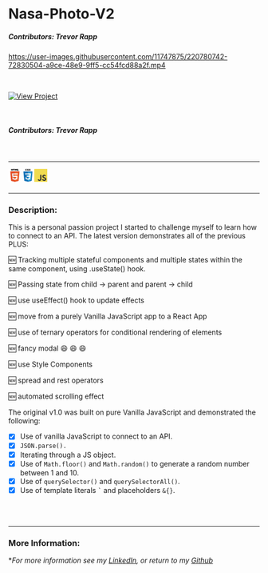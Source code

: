 # Nasa-Photo-V2

##### Contributors: Trevor Rapp

https://user-images.githubusercontent.com/11747875/220780742-72830504-a9ce-48e9-9ff5-cc54fcd88a2f.mp4

<br>

[![View Project](https://user-images.githubusercontent.com/11747875/141830030-bb37c7b2-7c74-43fa-b705-779189b9f380.png)](https://space-rhino.com)

<br>

##### Contributors: Trevor Rapp

<br>

---

<img align="left" alt="HTML5" width="26px" src="https://raw.githubusercontent.com/github/explore/80688e429a7d4ef2fca1e82350fe8e3517d3494d/topics/html/html.png" />
<img align="left" alt="CSS3" width="26px" src="https://raw.githubusercontent.com/github/explore/80688e429a7d4ef2fca1e82350fe8e3517d3494d/topics/css/css.png" />
<img align="left" alt="JavaScript" width="26px" src="https://raw.githubusercontent.com/github/explore/80688e429a7d4ef2fca1e82350fe8e3517d3494d/topics/javascript/javascript.png" />
<br>

<br/>

---

### Description:


This is a personal passion project I started to challenge myself to learn how to connect to an API.  The latest version demonstrates all of the previous PLUS: 


🆕 Tracking multiple stateful components and multiple states within the same component, using .useState() hook.

🆕 Passing state from child -> parent and parent -> child

🆕 use useEffect() hook to update effects 

🆕 move from a purely Vanilla JavaScript app to a React App

🆕 use of ternary operators for conditional rendering of elements

🆕 fancy modal :smile: :smile: :smile: 

🆕 use Style Components

🆕 spread and rest operators 

🆕 automated scrolling effect


The original v1.0 was built on pure Vanilla JavaScript and demonstrated the following:

- [x] Use of vanilla JavaScript to connect to an API.
- [x] ```JSON.parse().```
- [x] Iterating through a JS object.
- [x] Use of ```Math.floor()``` and ```Math.random()``` to generate a random number between 1 and 10.
- [x] Use of ```querySelector()``` and ```querySelectorAll()```.
- [x] Use of template literals `` ` ``  and placeholders `&{}`.

<br/>
<br/>

---


### More Information:

\**For more information see my [LinkedIn](https://www.linkedin.com/in/trevor-rapp-042a1037), or return to my [Github](https://github.com/trrapp12)*



